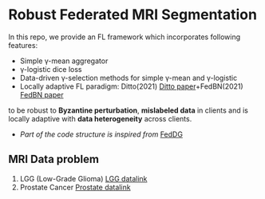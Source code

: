 # Robust Federated MRI Segmentation
In this repo, we provide an FL framework which incorporates following features:

- Simple γ-mean aggregator
- γ-logistic dice loss
- Data-driven γ-selection methods for simple γ-mean and γ-logistic
- Locally adaptive FL paradigm: Ditto(2021) [Ditto paper](https://arxiv.org/abs/2012.04221)+FedBN(2021) [FedBN paper](https://arxiv.org/abs/2102.07623)

to be robust to **Byzantine perturbation**, **mislabeled data** in clients and is locally adaptive with **data heterogeneity** across clients.

- *Part of the code structure is inspired from* [FedDG](https://github.com/liuquande/FedDG-ELCFS)


## MRI Data problem
1. LGG (Low-Grade Glioma) [LGG datalink](https://www.kaggle.com/datasets/mateuszbuda/lgg-mri-segmentation)
2. Prostate Cancer [Prostate datalink](https://liuquande.github.io/SAML/)








